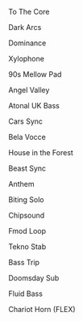To The Core

Dark Arcs

Dominance

Xylophone

90s Mellow Pad

Angel Valley

Atonal UK Bass

Cars Sync

Bela Vocce

House in the Forest

Beast Sync

Anthem

Biting Solo

Chipsound

Fmod Loop

Tekno Stab

Bass Trip

Doomsday Sub

Fluid Bass

Chariot Horn (FLEX)

